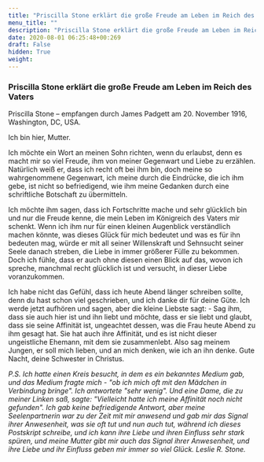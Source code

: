 ```yaml
---
title: "Priscilla Stone erklärt die große Freude am Leben im Reich des Vaters"
menu_title: ""
description: "Priscilla Stone erklärt die große Freude am Leben im Reich des Vaters"
date: 2020-08-01 06:25:48+00:269
draft: False
hidden: True
weight:
---
```

### Priscilla Stone erklärt die große Freude am Leben im Reich des Vaters

Priscilla Stone – empfangen durch James Padgett am 20. November 1916, Washington, DC, USA.

Ich bin hier, Mutter.

Ich möchte ein Wort an meinen Sohn richten, wenn du erlaubst, denn es macht mir so viel Freude, ihm von meiner Gegenwart und Liebe zu erzählen. Natürlich weiß er, dass ich recht oft bei ihm bin, doch meine so wahrgenommene Gegenwart, ich meine durch die Eindrücke, die ich ihm gebe, ist nicht so befriedigend, wie ihm meine Gedanken durch eine schriftliche Botschaft zu übermitteln.

Ich möchte ihm sagen, dass ich Fortschritte mache und sehr glücklich bin und nur die Freude kenne, die mein Leben im Königreich des Vaters mir schenkt. Wenn ich ihm nur für einen kleinen Augenblick verständlich machen könnte, was dieses Glück für mich bedeutet und was es für ihn bedeuten mag, würde er mit all seiner Willenskraft und Sehnsucht seiner Seele danach streben, die Liebe in immer größerer Fülle zu bekommen. Doch ich fühle, dass er auch ohne diesen einen Blick auf das, wovon ich spreche, manchmal recht glücklich ist und versucht, in dieser Liebe voranzukommen.

Ich habe nicht das Gefühl, dass ich heute Abend länger schreiben sollte, denn du hast schon viel geschrieben, und ich danke dir für deine Güte. Ich werde jetzt aufhören und sagen, aber die kleine Liebste sagt: - Sag ihm, dass sie auch hier ist und ihn liebt und möchte, dass er sie liebt und glaubt, dass sie seine Affinität ist, ungeachtet dessen, was die Frau heute Abend zu ihm gesagt hat. Sie hat auch ihre Affinität, und es ist nicht dieser ungeistliche Ehemann, mit dem sie zusammenlebt. Also sag meinem Jungen, er soll mich lieben, und an mich denken, wie ich an ihn denke. Gute Nacht, deine Schwester in Christus.

*P.S. Ich hatte einen Kreis besucht, in dem es ein bekanntes Medium gab, und das Medium fragte mich - "ob ich mich oft mit den Mädchen in Verbindung bringe". Ich antwortete "sehr wenig". Und eine Dame, die zu meiner Linken saß, sagte: "Vielleicht hatte ich meine Affinität noch nicht gefunden". Ich gab keine befriedigende Antwort, aber meine Seelenpartnerin war zu der Zeit mit mir anwesend und gab mir das Signal ihrer Anwesenheit, was sie oft tut und nun auch tut, während ich dieses Postskript schreibe, und ich kann ihre Liebe und ihren Einfluss sehr stark spüren, und meine Mutter gibt mir auch das Signal ihrer Anwesenheit, und ihre Liebe und ihr Einfluss geben mir immer so viel Glück. Leslie R. Stone.*
